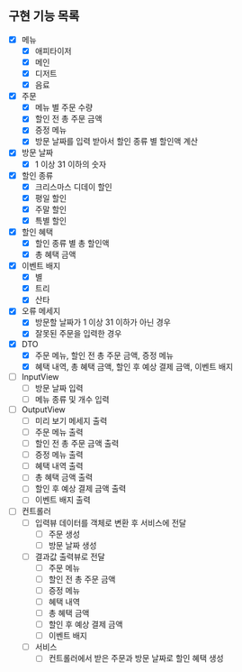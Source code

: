## 구현 기능 목록

- [x] 메뉴
  - [x] 애피타이저
  - [x] 메인
  - [x] 디저트
  - [x] 음료
     
- [x] 주문
  - [x] 메뉴 별 주문 수량
  - [x] 할인 전 총 주문 금액
  - [x] 증정 메뉴
  - [x] 방문 날짜를 입력 받아서 할인 종류 별 할인액 계산
     
- [x] 방문 날짜
  - [x] 1 이상 31 이하의 숫자
    
- [x] 할인 종류
  - [x] 크리스마스 디데이 할인
  - [x] 평일 할인
  - [x] 주말 할인
  - [x] 특별 할인
     
- [x] 할인 혜택
  - [x] 할인 종류 별 총 할인액
  - [x] 총 혜택 금액
     
- [x] 이벤트 배지
  - [x] 별
  - [x] 트리
  - [x] 산타
     
- [x] 오류 메세지
  - [x] 방문할 날짜가 1 이상 31 이하가 아닌 경우
  - [x] 잘못된 주문을 입력한 경우

- [x] DTO
  - [x] 주문 메뉴, 할인 전 총 주문 금액, 증정 메뉴
  - [x] 혜택 내역, 총 혜택 금액, 할인 후 예상 결제 금액, 이벤트 배지
     
- [ ] InputView
  - [ ] 방문 날짜 입력
  - [ ] 메뉴 종류 및 개수 입력
     
- [ ] OutputView
  - [ ] 미리 보기 메세지 출력
  - [ ] 주문 메뉴 출력
  - [ ] 할인 전 총 주문 금액 출력
  - [ ] 증정 메뉴 출력
  - [ ] 혜택 내역 출력
  - [ ] 총 혜택 금액 출력
  - [ ] 할인 후 예상 결제 금액 출력
  - [ ] 이벤트 배지 출력
     
- [ ] 컨트롤러
  - [ ] 입력뷰 데이터를 객체로 변환 후 서비스에 전달
    - [ ] 주문 생성
    - [ ] 방문 날짜 생성
  - [ ] 결과값 출력뷰로 전달
    - [ ] 주문 메뉴
    - [ ] 할인 전 총 주문 금액
    - [ ] 증정 메뉴
    - [ ] 혜택 내역
    - [ ] 총 혜택 금액
    - [ ] 할인 후 예상 결제 금액
    - [ ] 이벤트 배지
       
  - [ ] 서비스
    - [ ] 컨트롤러에서 받은 주문과 방문 날짜로 할인 혜택 생성
